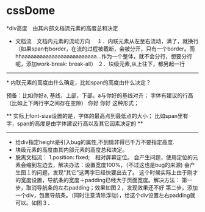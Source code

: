 # cssDome

*div高度　由其内部文档流元素的高度总和决定

* 文档流　文档内元素的流动方向　
１．内联元素从左至右流动，满了，就换行（如果span有border，在流的过程被截断，会被分开，只有一个border。而hhaaaaaaaaaaaaaaaaaaaaaaaaa...作为一个整体，就不会分行，想要分行呢，添加work-break: break-all）
２．块级元素,从上往下，都另起一行

<hr>
* 内联元素的高度由什么确定，比如span的高度由什么决定？

预备：比如<span>你好a</span>,
基线，上部，下部。a与你好的基线对齐；
字体有建议的行高（比如上下两行字之间存在空隙）
你好
你好
这种形式；

** 实际上font-size设置的是，字体的最高点到最低点的大小；
比如span里有字，span的高度是由字体建议行高以及其它因素决定的 **

--------
* 给div指定height是引入bug的属性,不到情非得已千万不要指定高度.
* 块级元素的高度由其内部元素的高度总和决定。
* 脱离文档流：
1.position: fixed;　相对屏幕定位。
会产生问题，使用定位的元素会缩到左边去，解决办法：设置宽度100%，（不过这也是bug的来源)
会产生图１的问题，发现“其它”这两字已经快要出去了。
这个时候实际上由于刚才的宽度设置，导航条的宽度＋padding已经大于页面宽度。解决方法：
第一步，取消导航条的左右padding；效果如图２，发现效果还不好
第二步，添加一个div，包裹导航条。（同时注意清除浮动），给这个div设置左右padding就可以。如图３．
